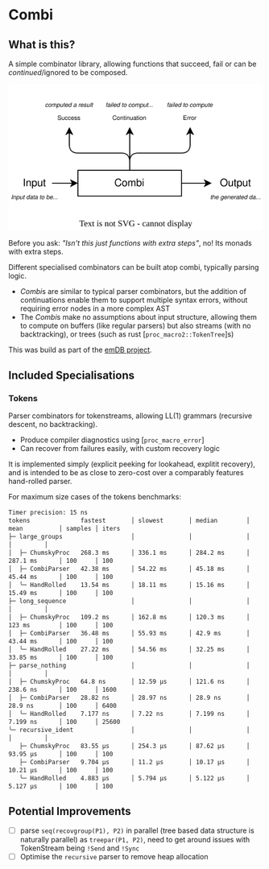 # Combi
## What is this?

A simple combinator library, allowing functions that succeed, fail or can be _continued_/ignored to be composed.

<img src="./docs/combi_trait.drawio.svg" alt="alt text" title="image Title" width="1500"/>

Before you ask: _"Isn't this just functions with extra steps"_, no! Its monads with extra steps.

Different specialised combinators can be built atop combi, typically parsing logic.
- *Combi*s are similar to typical parser combinators, but the addition of continuations enable them to support multiple syntax errors, without requiring error nodes in a more complex AST
- The *Combi*s make no assumptions about input structure, allowing them to compute on buffers (like regular parsers) but also streams (with no backtracking), or trees (such as rust [`proc_macro2::TokenTree`]s)

This was build as part of the [emDB project](./../emdb).

## Included Specialisations
### Tokens
Parser combinators for tokenstreams, allowing LL(1) grammars (recursive descent, no backtracking).
- Produce compiler diagnostics using [`proc_macro_error`]
- Can recover from failures easily, with custom recovery logic

It is implemented simply (explicit peeking for lookahead, explitit recovery), and is intended to be as close to zero-cost over a comparably features hand-rolled parser.

For maximum size cases of the tokens benchmarks:
```
Timer precision: 15 ns
tokens              fastest       │ slowest       │ median        │ mean          │ samples │ iters
├─ large_groups                   │               │               │               │         │
│  ├─ ChumskyProc   268.3 ms      │ 336.1 ms      │ 284.2 ms      │ 287.1 ms      │ 100     │ 100
│  ├─ CombiParser   42.38 ms      │ 54.22 ms      │ 45.18 ms      │ 45.44 ms      │ 100     │ 100
│  ╰─ HandRolled    13.54 ms      │ 18.11 ms      │ 15.16 ms      │ 15.49 ms      │ 100     │ 100
├─ long_sequence                  │               │               │               │         │
│  ├─ ChumskyProc   109.2 ms      │ 162.8 ms      │ 120.3 ms      │ 123 ms        │ 100     │ 100
│  ├─ CombiParser   36.48 ms      │ 55.93 ms      │ 42.9 ms       │ 43.44 ms      │ 100     │ 100
│  ╰─ HandRolled    27.22 ms      │ 54.56 ms      │ 32.25 ms      │ 33.85 ms      │ 100     │ 100
├─ parse_nothing                  │               │               │               │         │
│  ├─ ChumskyProc   64.8 ns       │ 12.59 µs      │ 121.6 ns      │ 238.6 ns      │ 100     │ 1600
│  ├─ CombiParser   28.82 ns      │ 28.97 ns      │ 28.9 ns       │ 28.9 ns       │ 100     │ 6400
│  ╰─ HandRolled    7.177 ns      │ 7.22 ns       │ 7.199 ns      │ 7.199 ns      │ 100     │ 25600
╰─ recursive_ident                │               │               │               │         │
   ├─ ChumskyProc   83.55 µs      │ 254.3 µs      │ 87.62 µs      │ 93.95 µs      │ 100     │ 100
   ├─ CombiParser   9.704 µs      │ 11.2 µs       │ 10.17 µs      │ 10.21 µs      │ 100     │ 100              
   ╰─ HandRolled    4.883 µs      │ 5.794 µs      │ 5.122 µs      │ 5.127 µs      │ 100     │ 100
```

## Potential Improvements
- [ ] parse `seq(recovgroup(P1), P2)` in parallel (tree based data structure is naturally parallel) as `treepar(P1, P2)`, need to get around issues with TokenStream being `!Send` and `!Sync`
- [ ] Optimise the `recursive` parser to remove heap allocation
